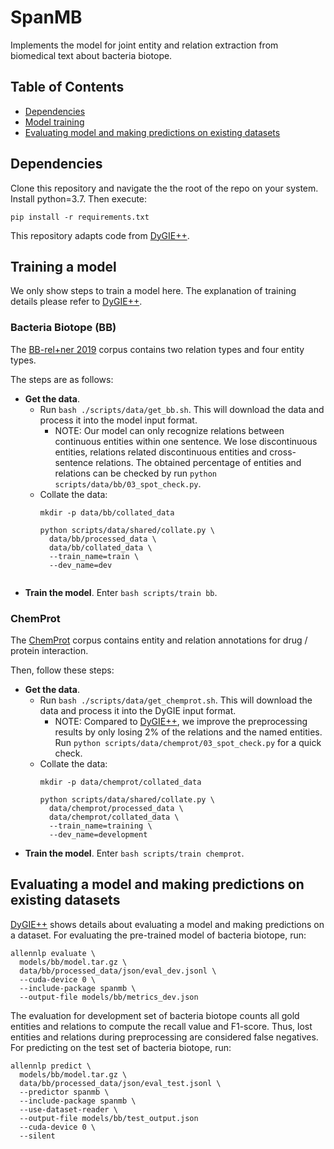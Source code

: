 # SpanMB

Implements the model for joint entity and relation extraction from biomedical text about bacteria biotope.

## Table of Contents
- [Dependencies](#dependencies)
- [Model training](#training-a-model)
- [Evaluating model and making predictions on existing datasets](#evaluating-a-model-and-making-predictions-on-existing-datasets)

## Dependencies

Clone this repository and navigate the the root of the repo on your system. Install python=3.7. Then execute:

```
pip install -r requirements.txt
```

This repository adapts code from [DyGIE++](https://github.com/dwadden/dygiepp).

## Training a model

We only show steps to train a model here. The explanation of training details please refer to [DyGIE++](https://github.com/dwadden/dygiepp).

### Bacteria Biotope (BB)

The [BB-rel+ner 2019](https://sites.google.com/view/bb-2019/dataset) corpus contains two relation types and four entity types.  

The steps are as follows:
- **Get the data**.
  - Run `bash ./scripts/data/get_bb.sh`. This will download the data and process it into the model input format.
    - NOTE: Our model can only recognize relations between continuous entities within one sentence. We lose discontinuous entities, relations related discontinuous entities and cross-sentence relations. The obtained percentage of entities and relations can be checked by run `python scripts/data/bb/03_spot_check.py`. 
  - Collate the data:
    ```
    mkdir -p data/bb/collated_data
    
    python scripts/data/shared/collate.py \
      data/bb/processed_data \
      data/bb/collated_data \
      --train_name=train \
      --dev_name=dev
      
- **Train the model**. Enter `bash scripts/train bb`.

### ChemProt

The [ChemProt](https://biocreative.bioinformatics.udel.edu/news/corpora/chemprot-corpus-biocreative-vi/) corpus contains entity and relation annotations for drug / protein interaction.

Then, follow these steps:

- **Get the data**.
  - Run `bash ./scripts/data/get_chemprot.sh`. This will download the data and process it into the DyGIE input format.
    - NOTE: Compared to [DyGIE++](https://github.com/dwadden/dygiepp), we improve the preprocessing results by only losing 2% of the relations and the named entities. Run `python scripts/data/chemprot/03_spot_check.py` for a quick check.
  - Collate the data:
    ```
    mkdir -p data/chemprot/collated_data

    python scripts/data/shared/collate.py \
      data/chemprot/processed_data \
      data/chemprot/collated_data \
      --train_name=training \
      --dev_name=development

- **Train the model**. Enter `bash scripts/train chemprot`.


## Evaluating a model and making predictions on existing datasets

[DyGIE++](https://github.com/dwadden/dygiepp) shows details about evaluating a model and making predictions on a dataset. 
For evaluating the pre-trained model of bacteria biotope, run:
```  shell
allennlp evaluate \
  models/bb/model.tar.gz \
  data/bb/processed_data/json/eval_dev.jsonl \
  --cuda-device 0 \
  --include-package spanmb \
  --output-file models/bb/metrics_dev.json
```  
The evaluation for development set of bacteria biotope counts all gold entities and relations to compute the recall 
value and F1-score. Thus, lost entities and relations during preprocessing are considered false negatives.
For predicting on the test set of bacteria biotope, run:
```  shell
allennlp predict \
  models/bb/model.tar.gz \
  data/bb/processed_data/json/eval_test.jsonl \
  --predictor spanmb \
  --include-package spanmb \
  --use-dataset-reader \
  --output-file models/bb/test_output.json
  --cuda-device 0 \
  --silent
``` 
